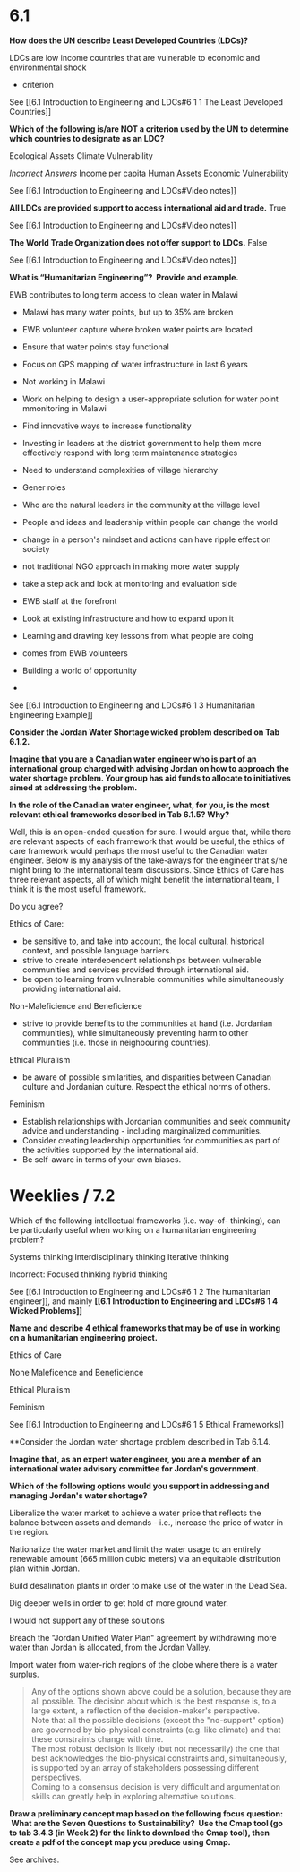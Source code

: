 # 6.1
**How does the UN describe Least Developed Countries (LDCs)?**

LDCs are low income countries that are vulnerable to economic and environmental shock

+ criterion

See [[6.1 Introduction to Engineering and LDCs#6 1 1 The Least Developed Countries]]

**Which of the following is/are NOT a criterion used by the UN to determine which countries to designate as an LDC?**

Ecological Assets
Climate Vulnerability

*Incorrect Answers*
Income per capita
Human Assets
Economic Vulnerability

See [[6.1 Introduction to Engineering and LDCs#Video notes]]

**All LDCs are provided support to access international aid and trade.**
True

See [[6.1 Introduction to Engineering and LDCs#Video notes]]

**The World Trade Organization does not offer support to LDCs.**
False

See [[6.1 Introduction to Engineering and LDCs#Video notes]]

**What is “Humanitarian Engineering”?  Provide and example.**

EWB contributes to long term access to clean water in Malawi  
- Malawi has many water points, but up to 35% are broken  
- EWB volunteer capture where broken water points are located  
- Ensure that water points stay functional  
- Focus on GPS mapping of water infrastructure in last 6 years  
- Not working in Malawi  
- Work on helping to design a user-appropriate solution for water point mmonitoring in Malawi  
- Find innovative ways to increase functionality  
- Investing in leaders at the district government to help them more effectively respond with long term maintenance strategies  
- Need to understand complexities of village hierarchy  
- Gener roles  
- Who are the natural leaders in the community at the village level  
- People and ideas and leadership within people can change the world   
- change in a person's mindset and actions can have ripple effect on society

- not traditional NGO approach in making more water supply  
- take a step ack and look at monitoring and evaluation side

- EWB staff at the forefront  
- Look at existing infrastructure and how to expand upon it  
- Learning and drawing key lessons from what people are doing  
- comes from EWB volunteers

- Building a world of opportunity
- 
See [[6.1 Introduction to Engineering and LDCs#6 1 3 Humanitarian Engineering Example]]

**Consider the Jordan Water Shortage wicked problem described on Tab 6.1.2.**

**Imagine that you are a Canadian water engineer who is part of an international group charged with advising Jordan on how to approach the water shortage problem. Your group has aid funds to allocate to initiatives aimed at addressing the problem.**

**In the role of the Canadian water engineer, what, for you, is the most relevant ethical frameworks described in Tab 6.1.5? Why?**

Well, this is an open-ended question for sure. I would argue that, while there are relevant aspects of each framework that would be useful, the ethics of care framework would perhaps the most useful to the Canadian water engineer. Below is my analysis of the take-aways for the engineer that s/he might bring to the international team discussions. Since Ethics of Care has three relevant aspects, all of which might benefit the international team, I think it is the most useful framework. 

Do you agree?

Ethics of Care:

-   be sensitive to, and take into account, the local cultural, historical context, and possible language barriers. 
-   strive to create interdependent relationships between vulnerable communities and services provided through international aid.
-   be open to learning from vulnerable communities while simultaneously providing international aid.

Non-Maleficience and Beneficience

-   strive to provide benefits to the communities at hand (i.e. Jordanian communities), while simultaneously preventing harm to other communities (i.e. those in neighbouring countries).

Ethical Pluralism

-   be aware of possible similarities, and disparities between Canadian culture and Jordanian culture. Respect the ethical norms of others.

Feminism

-   Establish relationships with Jordanian communities and seek community advice and understanding - including marginalized communities.
-   Consider creating leadership opportunities for communities as part of the activities supported by the international aid.
-   Be self-aware in terms of your own biases.

# Weeklies / 7.2

Which of the following intellectual frameworks (i.e. way-of- thinking), can be particularly useful when working on a humanitarian engineering problem?

Systems thinking
Interdisciplinary thinking
Iterative thinking

Incorrect:
Focused thinking
hybrid thinking

See [[6.1 Introduction to Engineering and LDCs#6 1 2 The humanitarian engineer]],
and mainly **[[6.1 Introduction to Engineering and LDCs#6 1 4 Wicked Problems]]**

**Name and describe 4 ethical frameworks that may be of use in working on a humanitarian engineering project.**

Ethics of Care

None Maleficence and Beneficience

Ethical Pluralism

Feminism

See [[6.1 Introduction to Engineering and LDCs#6 1 5 Ethical Frameworks]]

**Consider the Jordan water shortage problem described in Tab 6.1.4. 

**Imagine that, as an expert water engineer, you are a member of an international water advisory committee for Jordan's government.**

**Which of the following options would you support in addressing and managing Jordan's water shortage?**

Liberalize the water market to achieve a water price that reflects the balance between assets and demands - i.e., increase the price of water in the region.

Nationalize the water market and limit the water usage to an entirely renewable amount (665 million cubic meters) via an equitable distribution plan within Jordan.

Build desalination plants in order to make use of the water in the Dead Sea.

Dig deeper wells in order to get hold of more ground water.

I would not support any of these solutions

Breach the "Jordan Unified Water Plan" agreement by withdrawing more water than Jordan is allocated, from the Jordan Valley.

Import water from water-rich regions of the globe where there is a water surplus.

>Any of the options shown above could be a solution, because they are all possible. The decision about which is the best response is, to a large extent, a reflection of the decision-maker's perspective.  
Note that all the possible decisions (except the "no-support" option) are governed by bio-physical constraints (e.g. like climate) and that these constraints change with time.  
The most robust decision is likely (but not necessarily) the one that best acknowledges the bio-physical constraints and, simultaneously, is supported by an array of stakeholders possessing different perspectives.  
Coming to a consensus decision is very difficult and argumentation skills can greatly help in exploring alternative solutions.

**Draw a preliminary concept map based on the following focus question:  What are the Seven Questions to Sustainability?  Use the Cmap tool (go to tab 3.4.3 (in Week 2) for the link to download the Cmap tool), then create a pdf of the concept map you produce using Cmap.**

See archives.




